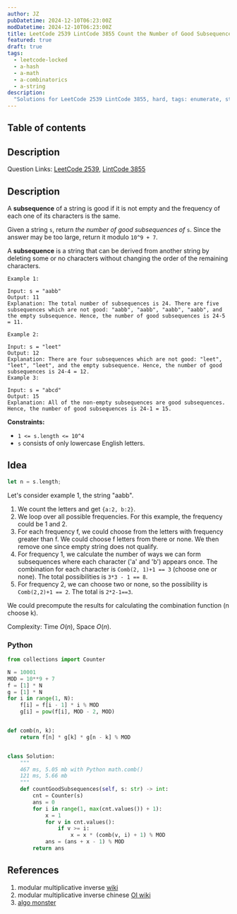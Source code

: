 ```yaml
---
author: JZ
pubDatetime: 2024-12-10T06:23:00Z
modDatetime: 2024-12-10T06:23:00Z
title: LeetCode 2539 LintCode 3855 Count the Number of Good Subsequences
featured: true
draft: true
tags:
  - leetcode-locked
  - a-hash
  - a-math
  - a-combinatorics
  - a-string
description:
  "Solutions for LeetCode 2539 LintCode 3855, hard, tags: enumerate, string, hash table, math, combinatorics, counting."
---
```


## Table of contents

## Description

Question Links: [LeetCode 2539](https://leetcode.com/problems/count-the-number-of-good-subsequences/), [LintCode 3855](https://www.lintcode.com/problem/3855/description)

## Description

[](https://github.com/doocs/leetcode/blob/main/solution/2500-2599/2539.Count%20the%20Number%20of%20Good%20Subsequences/README_EN.md#description)

A **subsequence** of a string is good if it is not empty and the frequency of each one of its characters is the same.

Given a string `s`, return _the number of good subsequences of_ `s`. Since the answer may be too large, return it modulo `10^9 + 7`.

A **subsequence** is a string that can be derived from another string by deleting some or no characters without changing the order of the remaining characters.

```
Example 1:

Input: s = "aabb"
Output: 11
Explanation: The total number of subsequences is 24. There are five subsequences which are not good: "aabb", "aabb", "aabb", "aabb", and the empty subsequence. Hence, the number of good subsequences is 24-5 = 11.

Example 2:

Input: s = "leet"
Output: 12
Explanation: There are four subsequences which are not good: "leet", "leet", "leet", and the empty subsequence. Hence, the number of good subsequences is 24-4 = 12.
Example 3:

Input: s = "abcd"
Output: 15
Explanation: All of the non-empty subsequences are good subsequences. Hence, the number of good subsequences is 24-1 = 15.
```

**Constraints:**

-   `1 <= s.length <= 10^4`
-   `s` consists of only lowercase English letters.

## Idea

```rust
let n = s.length;
```

Let's consider example 1, the string "aabb".

1. We count the letters and get `{a:2, b:2}`.
2. We loop over all possible frequencies. For this example, the frequency could be 1 and 2.
3. For each frequency f, we could choose from the letters with frequency greater than f. We could choose f letters from there or none. We then remove one since empty string does not qualify.
4. For frequency 1, we calculate the number of ways we can form subsequences where each character ('a' and 'b') appears once. The combination for each character is `Comb(2, 1)+1 == 3` (choose one or none). The total possibilities is `3*3 - 1 == 8`.
5. For frequency 2, we can choose two or none, so the possibility is `Comb(2,2)+1 == 2`. The total is `2*2-1==3`.

We could precompute the results for calculating the combination function (n choose k).

Complexity: Time $O(n)$, Space $O(n)$.

### Python

```python
from collections import Counter

N = 10001
MOD = 10**9 + 7
f = [1] * N
g = [1] * N
for i in range(1, N):
    f[i] = f[i - 1] * i % MOD
    g[i] = pow(f[i], MOD - 2, MOD)


def comb(n, k):
    return f[n] * g[k] * g[n - k] % MOD


class Solution:
    """
    467 ms, 5.05 mb with Python math.comb()
    121 ms, 5.66 mb
    """
    def countGoodSubsequences(self, s: str) -> int:
        cnt = Counter(s)
        ans = 0
        for i in range(1, max(cnt.values()) + 1):
            x = 1
            for v in cnt.values():
                if v >= i:
                    x = x * (comb(v, i) + 1) % MOD
            ans = (ans + x - 1) % MOD
        return ans
```

## References

1. modular multiplicative inverse [wiki](https://en.wikipedia.org/wiki/Modular_multiplicative_inverse)
2. modular multiplicative inverse chinese [OI wiki](https://oi-wiki.org/math/number-theory/inverse/)
3. [algo monster](https://algo.monster/liteproblems/2539)
